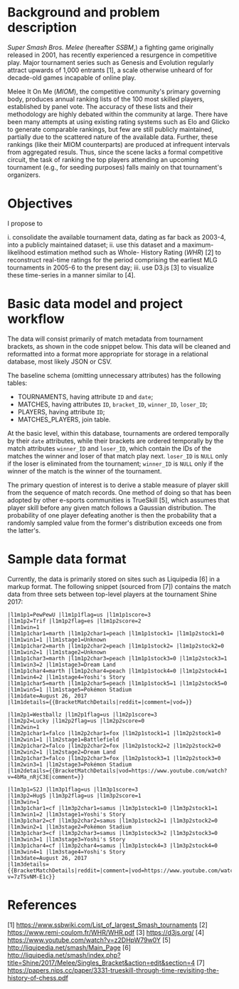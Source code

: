 # Background and problem description
_Super Smash Bros. Melee_ (hereafter _SSBM_,) a fighting game originally
released in 2001, has recently experienced a resurgence in competitive play.
Major tournament series such as Genesis and Evolution regularly attract
upwards of 1,000 entrants [1], a scale otherwise unheard of for decade-old
games incapable of online play.

Melee It On Me (_MIOM_), the competitive community's primary governing body,
produces annual ranking lists of the 100 most skilled players, established by
panel vote. The accuracy of these lists and their methodology are highly
debated within the community at large. There have been many attempts at using
existing rating systems such as Elo and Glicko to generate comparable rankings,
but few are still publicly maintained, partially due to the scattered nature of
the available data. Further, these rankings (like their MIOM counterparts) are
produced at infrequent intervals from aggregated resuls. Thus, since the scene
lacks a formal competitive circuit, the task of ranking the top players
attending an upcoming tournament (e.g., for seeding purposes) falls mainly on
that tournament's organizers.

# Objectives
I propose to

i. consolidate the available tournament data, dating as far back as 2003-4,
into a publicly maintained dataset;
ii. use this dataset and a maximum-likelihood estimation method such as Whole-
History Rating (_WHR_) [2] to reconstruct real-time ratings for the period
comprising the earliest MLG tournaments in 2005-6 to the present day;
iii. use D3.js [3] to visualize these time-series in a manner similar to [4].

# Basic data model and project workflow
The data will consist primarily of match metadata from tournament brackets, as
shown in the code snippet below. This data will be cleaned and reformatted into
a format more appropriate for storage in a relational database, most likely
JSON or CSV.

The baseline schema (omitting unnecessary attributes) has the following tables:
  - TOURNAMENTS, having attribute `ID` and `date`;
  - MATCHES, having attributes `ID`, `bracket_ID`, `winner_ID`, `loser_ID`;
  - PLAYERS, having attribute `ID`;
  - MATCHES_PLAYERS, join table.

At the basic level, within this database, tournaments are ordered temporally
by their `date` attributes, while their brackets are ordered temporally by the
match attributes `winner_ID` and `loser_ID`, which contain the IDs of the
matches the winner and loser of that match play next. `loser_ID` is `NULL` only
if the loser is eliminated from the tournament; `winner_ID` is `NULL` only if
the winner of the match is the winner of the tournament.

The primary question of interest is to derive a stable measure of player skill
from the sequence of match records. One method of doing so that has been
adopted by other e-sports communities is TrueSkill [5], which assumes that player
skill before any given match follows a Gaussian distribution. The probability
of one player defeating another is then the probability that a randomly
sampled value from the former's distribution exceeds one from the latter's.



# Sample data format
Currently, the data is primarily stored on sites such as Liquipedia [6] in a
markup format. The following snippet (sourced from [7]) contains the match data
from three sets between top-level players at the tournament Shine 2017:

```
|l1m1p1=PewPewU |l1m1p1flag=us |l1m1p1score=3
|l1m1p2=Trif |l1m1p2flag=es |l1m1p2score=2
|l1m1win=1
|l1m1p1char1=marth |l1m1p2char1=peach |l1m1p1stock1= |l1m1p2stock1=0 |l1m1win1=1 |l1m1stage1=Unknown
|l1m1p1char2=marth |l1m1p2char2=peach |l1m1p1stock2= |l1m1p2stock2=0 |l1m1win2=1 |l1m1stage2=Unknown
|l1m1p1char3=marth |l1m1p2char3=peach |l1m1p1stock3=0 |l1m1p2stock3=1 |l1m1win3=2 |l1m1stage3=Dream Land
|l1m1p1char4=marth |l1m1p2char4=peach |l1m1p1stock4=0 |l1m1p2stock4=1 |l1m1win4=2 |l1m1stage4=Yoshi's Story
|l1m1p1char5=marth |l1m1p2char5=peach |l1m1p1stock5=1 |l1m1p2stock5=0 |l1m1win5=1 |l1m1stage5=Pokémon Stadium
|l1m1date=August 26, 2017
|l1m1details={{BracketMatchDetails|reddit=|comment=|vod=}}

|l1m2p1=Westballz |l1m2p1flag=us |l1m2p1score=3
|l1m2p2=Lucky |l1m2p2flag=us |l1m2p2score=0
|l1m2win=1
|l1m2p1char1=falco |l1m2p2char1=fox |l1m2p1stock1=1 |l1m2p2stock1=0 |l1m2win1=1 |l1m2stage1=Battlefield
|l1m2p1char2=falco |l1m2p2char2=fox |l1m2p1stock2=2 |l1m2p2stock2=0 |l1m2win2=1 |l1m2stage2=Dream Land
|l1m2p1char3=falco |l1m2p2char3=fox |l1m2p1stock3=1 |l1m2p2stock3=0 |l1m2win3=1 |l1m2stage3=Pokémon Stadium
|l1m2details={{BracketMatchDetails|vod=https://www.youtube.com/watch?v=4bMa_nRjC3E|comment=}}

|l1m3p1=S2J |l1m3p1flag=us |l1m3p1score=3
|l1m3p2=HugS |l1m3p2flag=us |l1m3p2score=1
|l1m3win=1
|l1m3p1char1=cf |l1m3p2char1=samus |l1m3p1stock1=0 |l1m3p2stock1=1 |l1m3win1=2 |l1m3stage1=Yoshi's Story
|l1m3p1char2=cf |l1m3p2char2=samus |l1m3p1stock2=1 |l1m3p2stock2=0 |l1m3win2=1 |l1m3stage2=Pokémon Stadium
|l1m3p1char3=cf |l1m3p2char3=samus |l1m3p1stock3=2 |l1m3p2stock3=0 |l1m3win3=1 |l1m3stage3=Yoshi's Story
|l1m3p1char4=cf |l1m3p2char4=samus |l1m3p1stock4=3 |l1m3p2stock4=0 |l1m3win4=1 |l1m3stage4=Yoshi's Story
|l1m3date=August 26, 2017
|l1m3details={{BracketMatchDetails|reddit=|comment=|vod=https://www.youtube.com/watch?v=7zTSvNM-E1c}}
```

# References
[1] https://www.ssbwiki.com/List_of_largest_Smash_tournaments
[2] https://www.remi-coulom.fr/WHR/WHR.pdf
[3] https://d3js.org/
[4] https://www.youtube.com/watch?v=z2DHpW79w0Y
[5] http://liquipedia.net/smash/Main_Page
[6] http://liquipedia.net/smash/index.php?title=Shine/2017/Melee/Singles_Bracket&action=edit&section=4
[7] https://papers.nips.cc/paper/3331-trueskill-through-time-revisiting-the-history-of-chess.pdf
